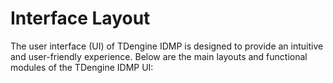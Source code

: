 # Interface Layout

The user interface (UI) of TDengine IDMP is designed to provide an intuitive and user-friendly experience. Below are the main layouts and functional modules of the TDengine IDMP UI: